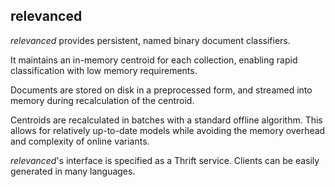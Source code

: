 ## relevanced

*relevanced* provides persistent, named binary document classifiers.

It maintains an in-memory centroid for each collection, enabling rapid classification with low memory requirements.

Documents are stored on disk in a preprocessed form, and streamed into memory during recalculation of the centroid.

Centroids are recalculated in batches with a standard offline algorithm.  This allows for relatively up-to-date models while avoiding the memory overhead and complexity of online variants.

*relevanced*'s interface is specified as a Thrift service.  Clients can be easily generated in many languages.
